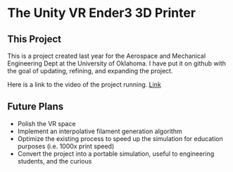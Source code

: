 # The Unity VR Ender3 3D Printer

## This Project

This is a project created last year for the Aerospace and Mechanical Engineering Dept at the University of Oklahoma. I have put it on github with the goal of updating, refining, and expanding the project.

Here is a link to the video of the project running. [Link](https://youtu.be/wmO6mNcXpJM)

## Future Plans
- Polish the VR space
- Implement an interpolative filament generation algorithm
- Optimize the existing process to speed up the simulation for education purposes (i.e. 1000x print speed)
- Convert the project into a portable simulation, useful to engineering students, and the curious